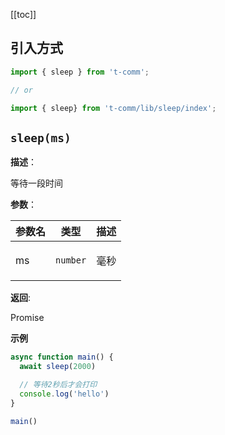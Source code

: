 [[toc]]

## 引入方式

```ts
import { sleep } from 't-comm';

// or

import { sleep} from 't-comm/lib/sleep/index';
```


## `sleep(ms)` 


**描述**：<p>等待一段时间</p>

**参数**：


| 参数名 | 类型 | 描述 |
| --- | --- | --- |
| ms | <code>number</code> | <p>毫秒</p> |

**返回**: <p>Promise</p>

**示例**

```typescript
async function main() {
  await sleep(2000)

  // 等待2秒后才会打印
  console.log('hello')
}

main()
```
